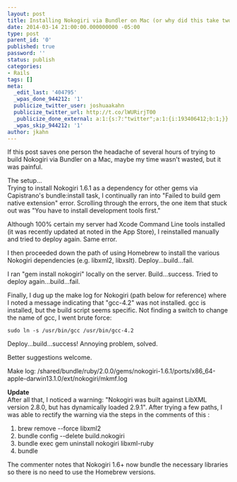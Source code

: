 ```yaml
---
layout: post
title: Installing Nokogiri via Bundler on Mac (or why did this take two hours?)
date: 2014-03-14 21:00:00.000000000 -05:00
type: post
parent_id: '0'
published: true
password: ''
status: publish
categories:
- Rails
tags: []
meta:
  _edit_last: '404795'
  _wpas_done_944212: '1'
  publicize_twitter_user: joshuaakahn
  publicize_twitter_url: http://t.co/lWURirjT00
  _publicize_done_external: a:1:{s:7:"twitter";a:1:{i:193406412;b:1;}}
  _wpas_skip_944212: '1'
author: jkahn
---
```

If this post saves one person the headache of several hours of trying to build Nokogiri via Bundler on a Mac, maybe my time wasn't wasted, but it was painful.

The setup...  
Trying to install Nokogiri 1.6.1 as a dependency for other gems via Capistrano's bundle:install task, I continually ran into "Failed to build gem native extension" error. Scrolling through the errors, the one item that stuck out was "You have to install development tools first."

Although 100% certain my server had Xcode Command Line tools installed (it was recently updated at noted in the App Store), I reinstalled manually and tried to deploy again. Same error.

I then proceeded down the path of using Homebrew to install the various Nokogiri dependencies (e.g. libxml2, libxslt). Deploy...build...fail.

I ran "gem install nokogiri" locally on the server. Build...success. Tried to deploy again...build...fail.

Finally, I dug up the make log for Nokogiri (path below for reference) where I noted a message indicating that "gcc-4.2" was not installed. gcc is installed, but the build script seems specific. Not finding a switch to change the name of gcc, I went brute force:

`sudo ln -s /usr/bin/gcc /usr/bin/gcc-4.2`

Deploy...build...success! Annoying problem, solved.

Better suggestions welcome.

Make log: /shared/bundle/ruby/2.0.0/gems/nokogiri-1.6.1/ports/x86\_64-apple-darwin13.1.0/ext/nokogiri/mkmf.log

**Update**  
After all that, I noticed a warning: "Nokogiri was built against LibXML version 2.8.0, but has dynamically loaded 2.9.1". After trying a few paths, I was able to rectify the warning via the steps in the comments of this [](http://stackoverflow.com/questions/6802410/warning-nokogiri-was-built-against-libxml-version-2-7-8-but-has-dynamically-lo "Stack Overflow question"):

1.  brew remove --force libxml2
2.  bundle config --delete build.nokogiri
3.  bundle exec gem uninstall nokogiri libxml-ruby
4.  bundle

The commenter notes that Nokogiri 1.6+ now bundle the necessary libraries so there is no need to use the Homebrew versions.